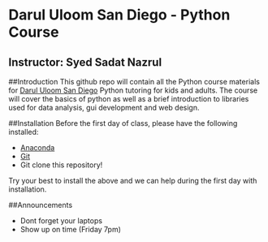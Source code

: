 # Darul Uloom San Diego - Python Course
## Instructor: Syed Sadat Nazrul

##Introduction
This github repo will contain all the Python course materials for [Darul Uloom San Diego](http://www.darululoomsd.org/) Python tutoring for kids and adults. The course will cover the basics of python as well as a brief introduction to libraries used for data analysis, gui development and web design.

##Installation
Before the first day of class, please have the following installed:
  - [Anaconda](https://www.continuum.io/downloads)
  - [Git](https://git-scm.com/)
  - Git clone this repository!

Try your best to install the above and we can help during the first day with installation.

##Announcements
  - Dont forget your laptops
  - Show up on time (Friday 7pm)
